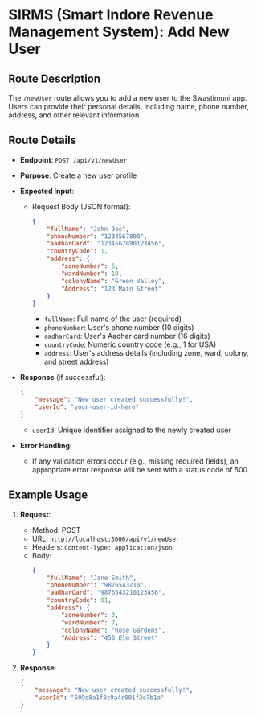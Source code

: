 # SIRMS (Smart Indore Revenue Management System): Add New User

## Route Description

The `/newUser` route allows you to add a new user to the Swastimuni app. Users can provide their personal details, including name, phone number, address, and other relevant information.

## Route Details

- **Endpoint**: `POST /api/v1/newUser`
- **Purpose**: Create a new user profile
- **Expected Input**:
  - Request Body (JSON format):
    ```json
    {
        "fullName": "John Doe",
        "phoneNumber": "1234567890",
        "aadharCard": "1234567890123456",
        "countryCode": 1,
        "address": {
            "zoneNumber": 5,
            "wardNumber": 10,
            "colonyName": "Green Valley",
            "Address": "123 Main Street"
        }
    }
    ```
    - `fullName`: Full name of the user (required)
    - `phoneNumber`: User's phone number (10 digits)
    - `aadharCard`: User's Aadhar card number (16 digits)
    - `countryCode`: Numeric country code (e.g., 1 for USA)
    - `address`: User's address details (including zone, ward, colony, and street address)

- **Response** (if successful):
  ```json
  {
      "message": "New user created successfully!",
      "userId": "your-user-id-here"
  }
  ```
  - `userId`: Unique identifier assigned to the newly created user

- **Error Handling**:
  - If any validation errors occur (e.g., missing required fields), an appropriate error response will be sent with a status code of 500.

## Example Usage

1. **Request**:
   - Method: POST
   - URL: `http://localhost:3000/api/v1/newUser`
   - Headers: `Content-Type: application/json`
   - Body:
     ```json
     {
         "fullName": "Jane Smith",
         "phoneNumber": "9876543210",
         "aadharCard": "9876543210123456",
         "countryCode": 91,
         "address": {
             "zoneNumber": 3,
             "wardNumber": 7,
             "colonyName": "Rose Gardens",
             "Address": "456 Elm Street"
         }
     }
     ```

2. **Response**:
   ```json
   {
       "message": "New user created successfully!",
       "userId": "609d8a1f8c9a4c001f3e7b1a"
   }
   ```
